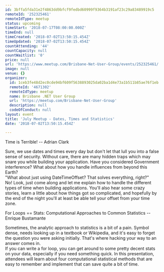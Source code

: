 ```yaml
---
id: 3bffa5fda31e2f4863dd9bfcf9fedbd60999f9364b3191af23c29a83489919c5
remoteId: '252325461'
remoteIdType: meetup
status: upcoming
timeStart: '2018-07-17T08:00:00.000Z'
timeEnd: null
timeCreated: '2018-07-02T13:50:15.454Z'
timeUpdated: '2018-07-02T13:50:15.454Z'
countAttending: '44'
countCapacity: null
countWaitlist: '0'
price: null
url: 'https://www.meetup.com/Brisbane-Net-User-Group/events/252325461/'
image: null
venue: {}
organizer:
  id: 1ceb3fe48d2ec0cde94bf609f5638893025da02ba1d4e73a1b511b85ae76f1eb
  remoteId: '4671302'
  remoteIdType: meetup
  name: Brisbane .NET User Group
  url: 'https://meetup.com/Brisbane-Net-User-Group'
  description: null
  codeOfConduct: null
layout: event
title: 'July Meetup - Dates, Times and Statistics'
date: '2018-07-02T13:50:15.454Z'

---
```

<p>Time is Terrible! -- Adrian Clark</p> <p>Sure, we use dates and times every day but don't let that lull you into a false sense of security. Without care, there are many hidden traps which may snare you while building your application. Have you considered Government interference? What about how you handle influences from beyond this Earth?<br/>"What about just using DateTimeOffset? That solves everything, right?"<br/>No! Look, just come along and let me explain how to handle the different types of time when building applications. You'll also hear some crazy stories, learn a little about how things got so complicated, and hopefully by the end of the night you'll at least be able tell your offset from your time zone.</p> <p>For Loops == Stats: Computational Approaches to Common Statistics -- Enrique Bustamante</p> <p>Sometimes, the analytic approach to statistics is a bit of a pain. Symbol dense, needs looking up in a textbook or Wikipedia, and it's easy to forget the question you were asking initially. That's where hacking your way to an answer comes in.<br/>If you can write a for loop, you can get around to some pretty decent stats on your data, especially if you need something quick. In this presentation, attendees will learn about four computational statistical methods that are easy to remember and implement that can save quite a bit of time.</p>
